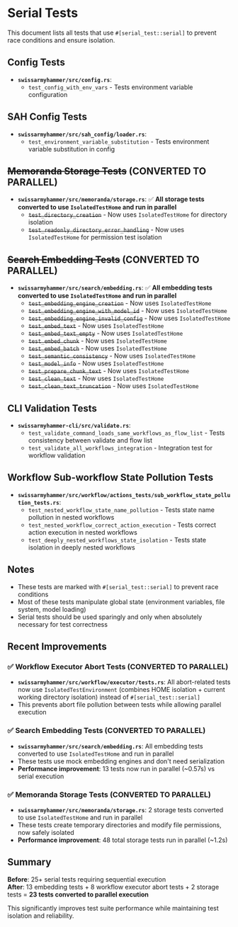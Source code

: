 # Serial Tests

This document lists all tests that use `#[serial_test::serial]` to prevent race conditions and ensure isolation.

## Config Tests
- **`swissarmyhammer/src/config.rs`**:
  - `test_config_with_env_vars` - Tests environment variable configuration

## SAH Config Tests  
- **`swissarmyhammer/src/sah_config/loader.rs`**:
  - `test_environment_variable_substitution` - Tests environment variable substitution in config

## ~~Memoranda Storage Tests~~ (CONVERTED TO PARALLEL)
- **`swissarmyhammer/src/memoranda/storage.rs`**: ✅ **All storage tests converted to use `IsolatedTestHome` and run in parallel**
  - ~~`test_directory_creation`~~ - Now uses `IsolatedTestHome` for directory isolation
  - ~~`test_readonly_directory_error_handling`~~ - Now uses `IsolatedTestHome` for permission test isolation

## ~~Search Embedding Tests~~ (CONVERTED TO PARALLEL)
- **`swissarmyhammer/src/search/embedding.rs`**: ✅ **All embedding tests converted to use `IsolatedTestHome` and run in parallel**
  - ~~`test_embedding_engine_creation`~~ - Now uses `IsolatedTestHome` 
  - ~~`test_embedding_engine_with_model_id`~~ - Now uses `IsolatedTestHome`
  - ~~`test_embedding_engine_invalid_config`~~ - Now uses `IsolatedTestHome`
  - ~~`test_embed_text`~~ - Now uses `IsolatedTestHome`
  - ~~`test_embed_text_empty`~~ - Now uses `IsolatedTestHome`
  - ~~`test_embed_chunk`~~ - Now uses `IsolatedTestHome`
  - ~~`test_embed_batch`~~ - Now uses `IsolatedTestHome`
  - ~~`test_semantic_consistency`~~ - Now uses `IsolatedTestHome`
  - ~~`test_model_info`~~ - Now uses `IsolatedTestHome`
  - ~~`test_prepare_chunk_text`~~ - Now uses `IsolatedTestHome`
  - ~~`test_clean_text`~~ - Now uses `IsolatedTestHome`
  - ~~`test_clean_text_truncation`~~ - Now uses `IsolatedTestHome`

## CLI Validation Tests
- **`swissarmyhammer-cli/src/validate.rs`**:
  - `test_validate_command_loads_same_workflows_as_flow_list` - Tests consistency between validate and flow list
  - `test_validate_all_workflows_integration` - Integration test for workflow validation

## Workflow Sub-workflow State Pollution Tests
- **`swissarmyhammer/src/workflow/actions_tests/sub_workflow_state_pollution_tests.rs`**:
  - `test_nested_workflow_state_name_pollution` - Tests state name pollution in nested workflows
  - `test_nested_workflow_correct_action_execution` - Tests correct action execution in nested workflows
  - `test_deeply_nested_workflows_state_isolation` - Tests state isolation in deeply nested workflows

## Notes

- These tests are marked with `#[serial_test::serial]` to prevent race conditions
- Most of these tests manipulate global state (environment variables, file system, model loading)
- Serial tests should be used sparingly and only when absolutely necessary for test correctness

## Recent Improvements

### ✅ Workflow Executor Abort Tests (CONVERTED TO PARALLEL)
- **`swissarmyhammer/src/workflow/executor/tests.rs`**: All abort-related tests now use `IsolatedTestEnvironment` (combines HOME isolation + current working directory isolation) instead of `#[serial_test::serial]`
- This prevents abort file pollution between tests while allowing parallel execution

### ✅ Search Embedding Tests (CONVERTED TO PARALLEL)  
- **`swissarmyhammer/src/search/embedding.rs`**: All embedding tests converted to use `IsolatedTestHome` and run in parallel
- These tests use mock embedding engines and don't need serialization
- **Performance improvement**: 13 tests now run in parallel (~0.57s) vs serial execution

### ✅ Memoranda Storage Tests (CONVERTED TO PARALLEL)
- **`swissarmyhammer/src/memoranda/storage.rs`**: 2 storage tests converted to use `IsolatedTestHome` and run in parallel
- These tests create temporary directories and modify file permissions, now safely isolated
- **Performance improvement**: 48 total storage tests run in parallel (~1.2s)

## Summary

**Before**: 25+ serial tests requiring sequential execution  
**After**: 13 embedding tests + 8 workflow executor abort tests + 2 storage tests = **23 tests converted to parallel execution**

This significantly improves test suite performance while maintaining test isolation and reliability.
